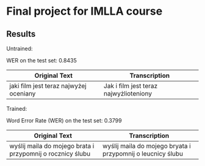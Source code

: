 # Final project for IMLLA course

## Results
Untrained:

WER on the test set: 0.8435

|     Original Text     |     Transcription     |
|-----------------------|-----------------------|
| jaki film jest teraz najwyżej oceniany | Jak i film jest teraz najwyżlioteniony |



Trained:

Word Error Rate (WER) on the test set: 0.3799

|     Original Text     |     Transcription     |
|-----------------------|-----------------------|
| wyślij maila do mojego brata i przypomnij o rocznicy ślubu | wyślij maila do mojego bryata i przypomnij o leucnicy ślubu |
